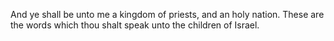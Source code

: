 And ye shall be unto me a kingdom of priests, and an holy nation. These are the words which thou shalt speak unto the children of Israel.
